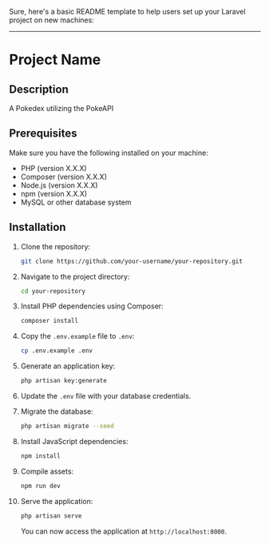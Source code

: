 Sure, here's a basic README template to help users set up your Laravel project on new machines:

---

# Project Name

## Description

A Pokedex utilizing the PokeAPI

## Prerequisites

Make sure you have the following installed on your machine:

- PHP (version X.X.X)
- Composer (version X.X.X)
- Node.js (version X.X.X)
- npm (version X.X.X)
- MySQL or other database system

## Installation

1. Clone the repository:

   ```bash
   git clone https://github.com/your-username/your-repository.git
   ```

2. Navigate to the project directory:

   ```bash
   cd your-repository
   ```

3. Install PHP dependencies using Composer:

   ```bash
   composer install
   ```

4. Copy the `.env.example` file to `.env`:

   ```bash
   cp .env.example .env
   ```

5. Generate an application key:

   ```bash
   php artisan key:generate
   ```

6. Update the `.env` file with your database credentials.

7. Migrate the database:

   ```bash
   php artisan migrate --seed
   ```

8. Install JavaScript dependencies:

   ```bash
   npm install
   ```

9. Compile assets:

   ```bash
   npm run dev
   ```

10. Serve the application:

    ```bash
    php artisan serve
    ```

    You can now access the application at `http://localhost:8000`.